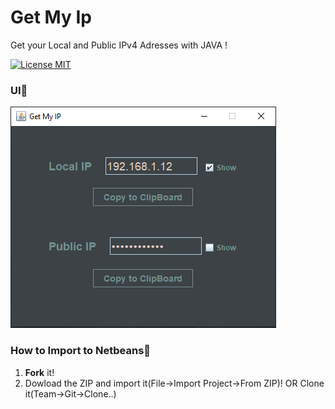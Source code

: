 # Get My Ip
Get your Local and Public IPv4 Adresses with JAVA !

[![License MIT](https://img.shields.io/badge/license-MIT-blue.svg)](LICENSE)

### UI🔧

![UI screenshot](screenshots/get-my-ip.png)

###  How to Import to Netbeans🔌
1. **Fork** it! 
2. Dowload the ZIP and import it(File->Import Project->From ZIP)! OR Clone it(Team->Git->Clone..)
